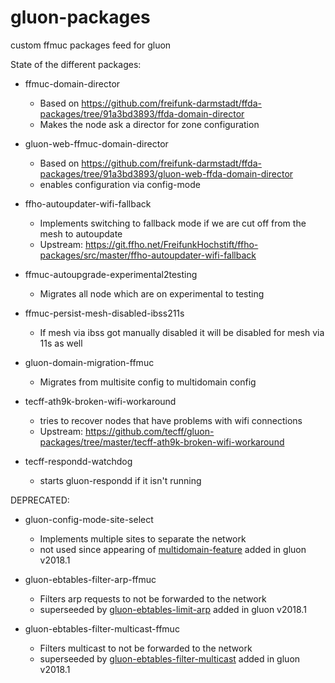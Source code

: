 # gluon-packages
custom ffmuc packages feed for gluon

State of the different packages:

- ffmuc-domain-director
  - Based on https://github.com/freifunk-darmstadt/ffda-packages/tree/91a3bd3893/ffda-domain-director
  - Makes the node ask a director for zone configuration

- gluon-web-ffmuc-domain-director
  - Based on https://github.com/freifunk-darmstadt/ffda-packages/tree/91a3bd3893/gluon-web-ffda-domain-director
  - enables configuration via config-mode

- ffho-autoupdater-wifi-fallback
  - Implements switching to fallback mode if we are cut off from the mesh to autoupdate
  - Upstream: https://git.ffho.net/FreifunkHochstift/ffho-packages/src/master/ffho-autoupdater-wifi-fallback

- ffmuc-autoupgrade-experimental2testing
  - Migrates all node which are on experimental to testing

- ffmuc-persist-mesh-disabled-ibss211s
  - If mesh via ibss got manually disabled it will be disabled for mesh via 11s as well

- gluon-domain-migration-ffmuc
  - Migrates from multisite config to multidomain config

- tecff-ath9k-broken-wifi-workaround
  - tries to recover nodes that have problems with wifi connections
  - Upstream: https://github.com/tecff/gluon-packages/tree/master/tecff-ath9k-broken-wifi-workaround
 
- tecff-respondd-watchdog
  - starts gluon-respondd if it isn't running
  
DEPRECATED:
- gluon-config-mode-site-select
  - Implements multiple sites to separate the network
  - not used since appearing of [multidomain-feature](https://gluon.readthedocs.io/en/v2018.1.x/features/multidomain.html) added in gluon v2018.1

- gluon-ebtables-filter-arp-ffmuc
  - Filters arp requests to not be forwarded to the network
  - superseeded by [gluon-ebtables-limit-arp](https://gluon.readthedocs.io/en/v2018.1.x/package/gluon-ebtables-limit-arp.html) added in gluon v2018.1

- gluon-ebtables-filter-multicast-ffmuc
  - Filters multicast to not be forwarded to the network
  - superseeded by [gluon-ebtables-filter-multicast](https://gluon.readthedocs.io/en/v2018.1.x/package/gluon-ebtables-filter-multicast.html) added in gluon v2018.1
